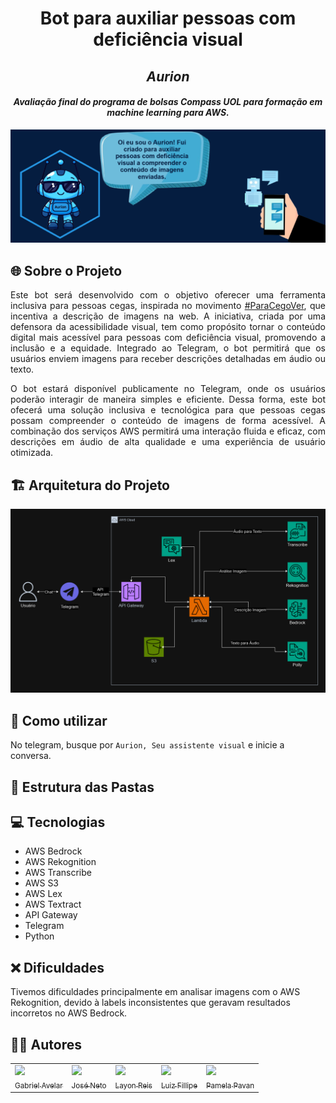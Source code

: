 <h1 align="center">Bot para auxiliar pessoas com deficiência visual </h1>
<h2 align="center"> <i>Aurion</i></h2>

<h4 align="center"> <i>Avaliação final do programa de bolsas Compass UOL para formação em machine learning para AWS.</i></h4>

![Imagem|Compass](assets/banner.png)

## 🌐 Sobre o Projeto
<p align="justify"> 
Este bot será desenvolvido com o objetivo oferecer uma ferramenta inclusiva para pessoas cegas, inspirada no movimento <a href="https://mwpt.com.br/criadora-do-projeto-pracegover-incentiva-descricao-de-imagens-na-web/">#ParaCegoVer</a>, que incentiva a descrição de imagens na web. A iniciativa, criada por uma defensora da acessibilidade visual, tem como propósito tornar o conteúdo digital mais acessível para pessoas com deficiência visual, promovendo a inclusão e a equidade. Integrado ao Telegram, o bot permitirá que os usuários enviem imagens para receber descrições detalhadas em áudio ou texto.
</p>

<p align="justify">
O bot estará disponível publicamente no Telegram, onde os usuários poderão interagir de maneira simples e eficiente. Dessa forma, este bot ofecerá uma solução inclusiva e tecnológica para que pessoas cegas possam compreender o conteúdo de imagens de forma acessível. A combinação dos serviços AWS permitirá uma interação fluida e eficaz, com descrições em áudio de alta qualidade e uma experiência de usuário otimizada.
</p>

## 🏗️ Arquitetura do Projeto
![Imagem|Compass](assets/Arquitetura.png)

## 🚀 Como utilizar
No telegram, busque por ``Aurion, Seu assistente visual`` e inicie a conversa.

## 📂 Estrutura das Pastas


## 💻 Tecnologias
- AWS Bedrock
- AWS Rekognition
- AWS Transcribe
- AWS S3
- AWS Lex
- AWS Textract
- API Gateway
- Telegram
- Python

## ❌ Dificuldades
Tivemos dificuldades principalmente em analisar imagens com o AWS Rekognition, devido à labels inconsistentes que geravam resultados incorretos no AWS Bedrock.

## 👨‍💻 Autores
<div>
  <table style="margin: 0 auto;">
    <tr>
      <td><a href="https://github.com/GabrielAvelarbr"><img loading="lazy" src="https://avatars.githubusercontent.com/u/117688731?v=4" width="115"><br><sub>Gabriel Avelar</sub></a></td>
      <td><a href="https://github.com/JoseJaan"><img loading="lazy" src="https://avatars.githubusercontent.com/u/120669342?v=4" width="115"><br><sub>José Neto</sub></a></td>
      <td><a href="https://github.com/Layonj300"><img loading="lazy" src="https://avatars.githubusercontent.com/u/106559843?v=4" width="115"><br><sub>Layon Reis</sub></a></td>
      <td><a href="https://github.com/LuizFillipe1"><img loading="lazy" src="https://avatars.githubusercontent.com/u/78454639?v=4" width="115"><br><sub>Luiz Fillipe</sub></a></td>
      <td><a href="https://github.com/PamelaPavan"><img loading="lazy" src="https://avatars.githubusercontent.com/u/97994995?v=4" width="115"><br><sub>Pamela Pavan</sub></a></td>
    </tr>
  </table>
</div>
